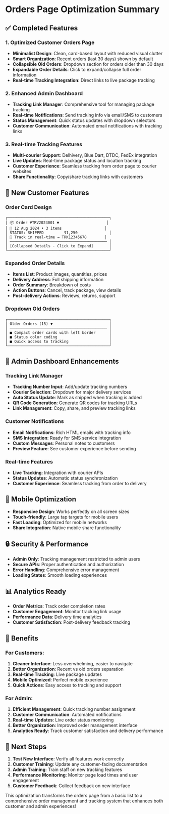 # Orders Page Optimization Summary

## ✅ Completed Features

### 1. **Optimized Customer Orders Page**
- **Minimalist Design**: Clean, card-based layout with reduced visual clutter
- **Smart Organization**: Recent orders (last 30 days) shown by default
- **Collapsible Old Orders**: Dropdown section for orders older than 30 days
- **Expandable Order Details**: Click to expand/collapse full order information
- **Real-time Tracking Integration**: Direct links to live package tracking

### 2. **Enhanced Admin Dashboard**
- **Tracking Link Manager**: Comprehensive tool for managing package tracking
- **Real-time Notifications**: Send tracking info via email/SMS to customers
- **Status Management**: Quick status updates with dropdown selectors
- **Customer Communication**: Automated email notifications with tracking links

### 3. **Real-time Tracking Features**
- **Multi-courier Support**: Delhivery, Blue Dart, DTDC, FedEx integration
- **Live Updates**: Real-time package status and location tracking
- **Customer Experience**: Seamless tracking from order page to courier websites
- **Share Functionality**: Copy/share tracking links with customers

## 🚀 New Customer Features

### Order Card Design
```
┌─────────────────────────────────────────────┐
│ 📦 Order #TRV2024001 ▼                     │
│ 📅 12 Aug 2024 • 3 items                   │
│ STATUS: SHIPPED         ₹1,250              │
│ 🚛 Track in real-time → TRK12345678        │
│ ─────────────────────────────────────────── │
│ [Collapsed Details - Click to Expand]       │
└─────────────────────────────────────────────┘
```

### Expanded Order Details
- **Items List**: Product images, quantities, prices
- **Delivery Address**: Full shipping information
- **Order Summary**: Breakdown of costs
- **Action Buttons**: Cancel, track package, view details
- **Post-delivery Actions**: Reviews, returns, support

### Dropdown Old Orders
```
┌─────────────────────────────────────────────┐
│ Older Orders (15) ▼                         │
│ ─────────────────────────────────────────── │
│ ■ Compact order cards with left border      │
│ ■ Status color coding                       │
│ ■ Quick access to tracking                  │
└─────────────────────────────────────────────┘
```

## 🔧 Admin Dashboard Enhancements

### Tracking Link Manager
- **Tracking Number Input**: Add/update tracking numbers
- **Courier Selection**: Dropdown for major delivery services
- **Auto Status Update**: Mark as shipped when tracking is added
- **QR Code Generation**: Generate QR codes for tracking URLs
- **Link Management**: Copy, share, and preview tracking links

### Customer Notifications
- **Email Notifications**: Rich HTML emails with tracking info
- **SMS Integration**: Ready for SMS service integration
- **Custom Messages**: Personal notes to customers
- **Preview Feature**: See customer experience before sending

### Real-time Features
- **Live Tracking**: Integration with courier APIs
- **Status Updates**: Automatic status synchronization
- **Customer Experience**: Seamless tracking from order to delivery

## 📱 Mobile Optimization

- **Responsive Design**: Works perfectly on all screen sizes
- **Touch-friendly**: Large tap targets for mobile users
- **Fast Loading**: Optimized for mobile networks
- **Share Integration**: Native mobile share functionality

## 🔒 Security & Performance

- **Admin Only**: Tracking management restricted to admin users
- **Secure APIs**: Proper authentication and authorization
- **Error Handling**: Comprehensive error management
- **Loading States**: Smooth loading experiences

## 📊 Analytics Ready

- **Order Metrics**: Track order completion rates
- **Customer Engagement**: Monitor tracking link usage
- **Performance Data**: Delivery time analytics
- **Customer Satisfaction**: Post-delivery feedback tracking

## 🎯 Benefits

### For Customers:
1. **Cleaner Interface**: Less overwhelming, easier to navigate
2. **Better Organization**: Recent vs old orders separation
3. **Real-time Tracking**: Live package updates
4. **Mobile Optimized**: Perfect mobile experience
5. **Quick Actions**: Easy access to tracking and support

### For Admin:
1. **Efficient Management**: Quick tracking number assignment
2. **Customer Communication**: Automated notifications
3. **Real-time Updates**: Live order status monitoring
4. **Better Organization**: Improved order management interface
5. **Analytics Ready**: Track customer satisfaction and delivery performance

## 🚀 Next Steps

1. **Test New Interface**: Verify all features work correctly
2. **Customer Training**: Update any customer-facing documentation
3. **Admin Training**: Train staff on new tracking features
4. **Performance Monitoring**: Monitor page load times and user engagement
5. **Customer Feedback**: Collect feedback on new interface

This optimization transforms the orders page from a basic list to a comprehensive order management and tracking system that enhances both customer and admin experiences!
